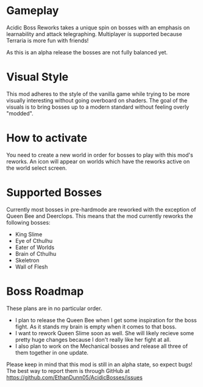 ﻿# Gameplay
Acidic Boss Reworks takes a unique spin on bosses with an emphasis on learnability and attack telegraphing.
Multiplayer is supported because Terraria is more fun with friends!

As this is an alpha release the bosses are not fully balanced yet.

# Visual Style
This mod adheres to the style of the vanilla game while trying to be more visually interesting without going overboard on shaders.
The goal of the visuals is to bring bosses up to a modern standard without feeling overly "modded".

# How to activate
You need to create a new world in order for bosses to play with this mod's reworks.
An icon will appear on worlds which have the reworks active on the world select screen.

# Supported Bosses
Currently most bosses in pre-hardmode are reworked with the exception of Queen Bee and Deerclops. This means that the mod currently reworks the following bosses:
- King Slime
- Eye of Cthulhu
- Eater of Worlds
- Brain of Cthulhu
- Skeletron
- Wall of Flesh

# Boss Roadmap
These plans are in no particular order.

- I plan to release the Queen Bee when I get some inspiration for the boss fight. As it stands my brain is empty when it comes to that boss.
- I want to rework Queen Slime soon as well. She will likely recieve some pretty huge changes because I don't really like her fight at all.
- I also plan to work on the Mechanical bosses and release all three of them together in one update.


Please keep in mind that this mod is still in an alpha state, so expect bugs! The best way to report them is through GitHub at https://github.com/EthanDunn05/AcidicBosses/issues